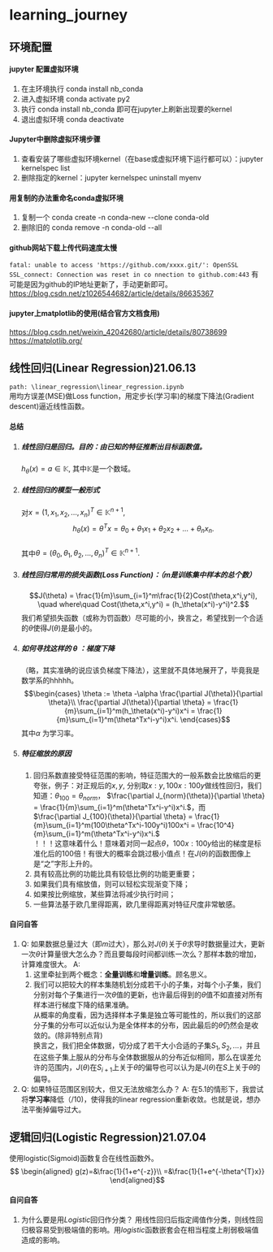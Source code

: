 # learning_journey

## 环境配置
#### jupyter 配置虚拟环境
1. 在主环境执行 conda install nb_conda  
2. 进入虚拟环境 conda activate py2  
3. 执行 conda install nb_conda  即可在jupyter上刷新出现要的kernel  
4. 退出虚拟环境 conda deactivate

#### Jupyter中删除虚拟环境步骤
1. 查看安装了哪些虚拟环境kernel（在base或虚拟环境下运行都可以）：jupyter kernelspec list
2. 删除指定的kernel：jupyter kernelspec uninstall myenv

#### 用复制的办法重命名conda虚拟环境
1. 复制一个 conda create -n conda-new --clone conda-old
2. 删除旧的 conda remove -n conda-old --all

#### github网站下载上传代码速度太慢  
```fatal: unable to access 'https://github.com/xxxx.git/': OpenSSL SSL_connect: Connection was reset in co nnection to github.com:443```
有可能是因为github的IP地址更新了，手动更新即可。
https://blog.csdn.net/z1026544682/article/details/86635367  

#### jupyter上matplotlib的使用(结合官方文档食用)
https://blog.csdn.net/weixin_42042680/article/details/80738699
https://matplotlib.org/

## 线性回归(Linear Regression)21.06.13    
`path: \linear_regression\linear_regression.ipynb`  
用均方误差(MSE)做Loss function，用定步长(学习率)的梯度下降法(Gradient descent)逼近线性函数。  

#### 总结
1. ##### 线性回归是回归。目的：由已知的特征推断出目标函数值。
   $h_\theta(x) = a \in \mathbb{K}$, 其中$\mathbb{K}$是一个数域。
2. ##### 线性回归的模型一般形式  
   对$x = (1, x_1, x_2, ...,x_n)^T\in\mathbb{K}^{n+1},$  
   $$h_\theta(x) = \theta^Tx = \theta_0 + \theta_1x_1+\theta_2x_2+...+\theta_nx_n.$$  
   其中$\theta = (\theta_0, \theta_1, \theta_2, ..., \theta_n)^T \in\mathbb{K}^{n+1}.$   
3. ##### 线性回归常用的损失函数(Loss Function)：（$m$是训练集中样本的总个数）
   $$J(\theta) = \frac{1}{m}\sum_{i=1}^m\frac{1}{2}Cost(\theta,x^i,y^i), \quad where\quad Cost(\theta,x^i,y^i) = (h_\theta(x^i)-y^i)^2.$$
   我们希望损失函数（或称为罚函数）尽可能的小，换言之，希望找到一个合适的$\theta$使得$J(\theta)$是最小的。
4. ##### 如何寻找这样的 $\theta$ ：梯度下降
   （略，其实准确的说应该负梯度下降法），这里就不具体地展开了，毕竟我是数学系的hhhhh。  
   $$\begin{cases}
   \theta := \theta -\alpha \frac{\partial J(\theta)}{\partial \theta}\\
   \frac{\partial J(\theta)}{\partial \theta} = \frac{1}{m}\sum_{i=1}^m(h_\theta(x^i)-y^i)x^i =  \frac{1}{m}\sum_{i=1}^m(\theta^Tx^i-y^i)x^i.
   \end{cases}$$
   其中$\alpha$ 为学习率。
5. ##### 特征缩放的原因
   1. 回归系数直接受特征范围的影响，特征范围大的一般系数会比放缩后的更夸张，例子：对正规后的$x,y$, 分别取$x:y, 100x:100y$做线性回归，我们知道：$\theta_{100}=\theta_{norm}$，
       $\frac{\partial J_{norm}(\theta)}{\partial \theta} = \frac{1}{m}\sum_{i=1}^m(\theta^Tx^i-y^i)x^i.$，而  
       $\frac{\partial J_{100}(\theta)}{\partial \theta} = \frac{1}{m}\sum_{i=1}^m(100\theta^Tx^i-100y^i)100x^i = \frac{10^4}{m}\sum_{i=1}^m(\theta^Tx^i-y^i)x^i.$  
       ！！！这意味着什么！意味着对同一起点$\theta$，$100x:100y$给出的梯度是标准化后的100倍！有很大的概率会跳过极小值点！在$J(\theta)$的函数图像上是“之”字形上升的。
   2. 具有较高比例的功能比具有较低比例的功能更重要；
   3. 如果我们具有缩放值，则可以轻松实现渐变下降；
   4. 如果按比例缩放，某些算法将减少执行时间；
   5. 一些算法基于欧几里得距离，欧几里得距离对特征尺度非常敏感。
   

#### 自问自答
1. Q: 如果数据总量过大（即$m$过大），那么对$J(\theta)$关于$\theta$求导时数据量过大，更新一次$\theta$计算量很大怎么办？而且要每段时间都训练一次么？那样本数的增加，计算难度很大。 
   A: 
   1. 这里牵扯到两个概念：**全量训练**和**增量训练**。顾名思义。  
   2. 我们可以把较大的样本集随机划分成若干小的子集，对每个小子集，我们分别对每个子集进行一次$\theta$值的更新，也许最后得到的$\theta$值不如直接对所有样本进行梯度下降的结果准确。  
   从概率的角度看，因为选择样本子集是独立等可能性的，所以我们的这部分子集的分布可以近似认为是全体样本的分布，因此最后的$\theta$仍然会是收敛的。(除非特别点背)  
   换言之，我们把全体数据，切分成了若干大小合适的子集$S_1,S_2,...$，并且在这些子集上服从的分布与全体数据服从的分布近似相同，那么在误差允许的范围内，$J(\theta)$在$S_{i+1}$上关于$\theta$的偏导也可以认为是$J(\theta)$在$S$上关于$\theta$的偏导。
2. Q: 如果特征范围区别较大，但又无法放缩怎么办？
   A: 在5.1的情形下，我尝试将**学习率**降低（/10)，使得我的linear regression重新收敛。也就是说，想办法平衡掉偏导过大。

## 逻辑回归(Logistic Regression)21.07.04  
   使用logistic(Sigmoid)函数复合在线性函数外。
   $$ 
   \begin{aligned}
      g(z)=&\frac{1}{1+e^{-z}}\\
   =&\frac{1}{1+e^{-\theta^{T}x}}
   \end{aligned}$$


#### 自问自答
1. 为什么要是用$Logistic$回归作分类？
用线性回归后指定阈值作分类，则线性回归极容易受到极端值的影响。用$logistic$函数嵌套会在相当程度上削弱极端值造成的影响。














